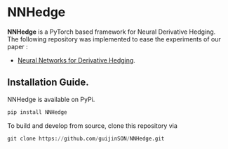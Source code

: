 # NNHedge
__NNHedge__ is a PyTorch based framework for Neural Derivative Hedging.  
The following repository was implemented to ease the experiments of our paper :  

- [Neural Networks for Derivative Hedging](https://arxiv.org/abs/2112.10084).

## Installation Guide. 
NNHedge is available on PyPi.
```python
pip install NNHedge
```
To build and develop from source, clone this repository via
```python
git clone https://github.com/guijinSON/NNHedge.git
```

